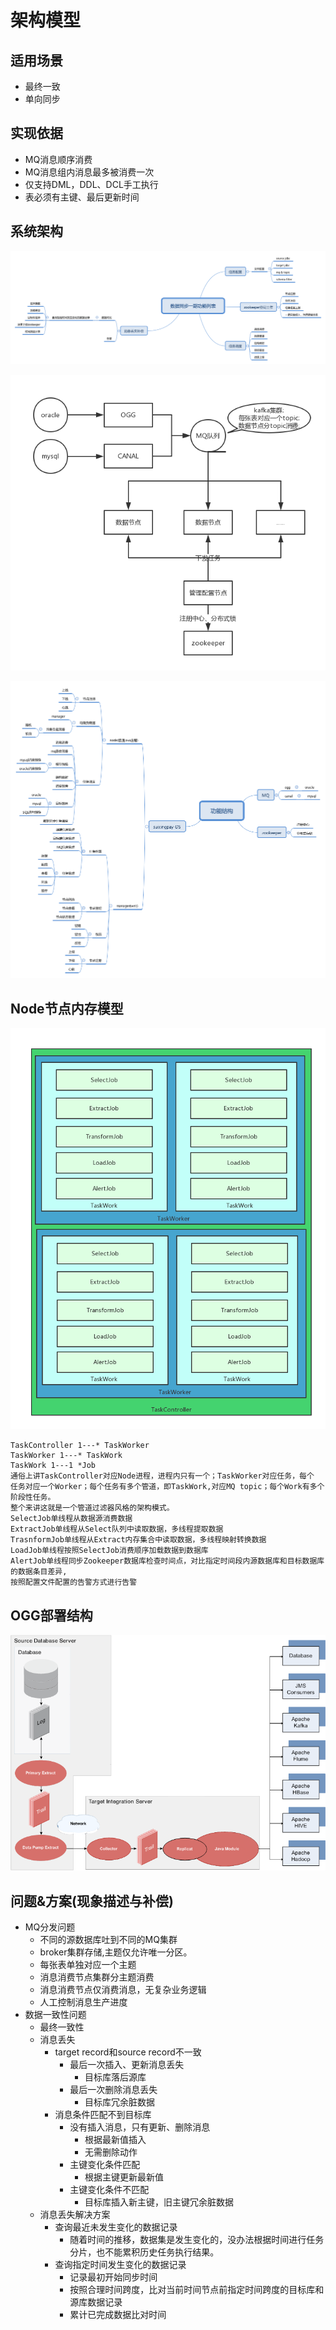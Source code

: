 # 架构模型

## 适用场景
- 最终一致
- 单向同步

## 实现依据
- MQ消息顺序消费
- MQ消息组内消息最多被消费一次
- 仅支持DML，DDL、DCL手工执行
- 表必须有主键、最后更新时间

## 系统架构
![Node节点内存模型](./img/数据同步功能列表.png)

[//]: # (todo)
![Node节点内存模型](./img/架构设计.png)

[//]: # (todo)
![Node节点内存模型](./img/功能结构.png)

## Node节点内存模型
![Node节点内存模型](./img/node-model.png)
```
TaskController 1---* TaskWorker
TaskWorker 1---* TaskWork
TaskWork 1---1 *Job
通俗上讲TaskController对应Node进程，进程内只有一个；TaskWorker对应任务，每个
任务对应一个Worker；每个任务有多个管道，即TaskWork,对应MQ topic；每个Work有多个阶段性任务。
整个来讲这就是一个管道过滤器风格的架构模式。
SelectJob单线程从数据源消费数据
ExtractJob单线程从Select队列中读取数据，多线程提取数据
TrasnformJob单线程从Extract内存集合中读取数据，多线程映射转换数据
LoadJob单线程按照SelectJob消费顺序加载数据到数据库
AlertJob单线程同步Zookeeper数据库检查时间点，对比指定时间段内源数据库和目标数据库的数据条目差异,
按照配置文件配置的告警方式进行告警
```

## OGG部署结构
![Node节点内存模型](./img/ogg.png)


## 问题&方案(现象描述与补偿)
- MQ分发问题
    - 不同的源数据库吐到不同的MQ集群
    - broker集群存储,主题仅允许唯一分区。
    - 每张表单独对应一个主题
    - 消息消费节点集群分主题消费
    - 消息消费节点仅消费消息，无复杂业务逻辑
    - 人工控制消息生产进度
- 数据一致性问题
    - 最终一致性
    - 消息丢失
        - target record和source  record不一致
            - 最后一次插入、更新消息丢失
                - 目标库落后源库
            - 最后一次删除消息丢失
                - 目标库冗余脏数据
        - 消息条件匹配不到目标库
            - 没有插入消息，只有更新、删除消息
                - 根据最新值插入
                - 无需删除动作
            - 主键变化条件匹配
                - 根据主键更新最新值
            - 主键变化条件不匹配
                - 目标库插入新主键，旧主键冗余脏数据
    - 消息丢失解决方案
        - 查询最近未发生变化的数据记录
            - 随着时间的推移，数据集是发生变化的，没办法根据时间进行任务分片，也不能累积历史任务执行结果。
        - 查询指定时间发生变化的数据记录
            - 记录最初开始同步时间
            - 按照合理时间跨度，比对当前时间节点前指定时间跨度的目标库和源库数据记录
            - 累计已完成数据比对时间

